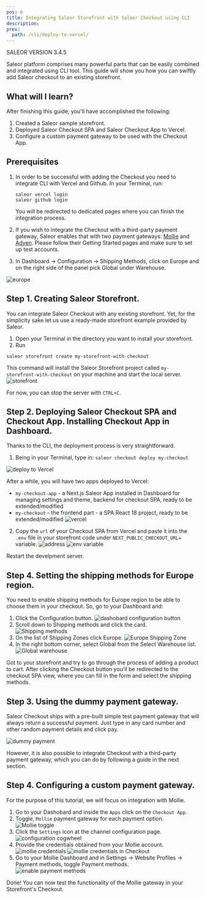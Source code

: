 ```yaml
---
pos: 6
title: Integrating Saleor Storefront with Saleor Checkout using CLI
description:
prev:
  path: /cli/deploy-to-vercel/
---
```


SALEOR VERSION
3.4.5

Saleor platform comprises many powerful parts that can be easily combined and integrated using CLI tool. This guide will show you how you can swiftly add Saleor checkout to an existing storefront.

## What will I learn?

After finishing this guide, you'll have accomplished the following:

1. Created a Saleor sample storefront.
2. Deployed Saleor Checkout SPA and Saleor Checkout App to Vercel.
3. Configure a custom payment gateway to be used with the Checkout App.

## Prerequisites

1. In order to be successful with adding the Checkout you need to integrate CLI with Vercel and Github.
   In your Terminal, run:

   ```
   saleor vercel login
   saleor github login
   ```

   You will be redirected to dedicated pages where you can finish the integration process.

2. If you wish to integrate the Checkout with a third-party payment gateway, Saleor enables that with two payment gateways: [Mollie](https://www.mollie.com/) and [Adyen](https://www.adyen.com/). Please follow their Getting Started pages and make sure to set up test accounts.

3. In Dashboard -> Configuration -> Shipping Methods, click on Europe and on the right side of the panel pick Global under Warehouse.

![europe](./europe.png)

## Step 1. Creating Saleor Storefront.

You can integrate Saleor Checkout with any existing storefront. Yet, for the simplicity sake let us use a ready-made storefront example provided by Saleor.

1. Open your Terminal in the directory you want to install your storefront.
2. Run

`saleor storefront create my-storefront-with-checkout`

This command will install the Saleor Storefront project called `my-storefront-with-checkout` on your machine and start the local server.
![storefront](./storefront-installed.png)

For now, you can stop the server with `CTRL+C`.

## Step 2. Deploying Saleor Checkout SPA and Checkout App. Installing Checkout App in Dashboard.

Thanks to the CLI, the deployment process is very straightforward.

1. Being in your Terminal, type in:
   `saleor checkout deploy my-checkout`

![deploy to Vercel](./deploy.png)

After a while, you will have two apps deployed to Vercel:

- `my-checkout-app` - a Next.js Saleor App installed in Dashboard for managing settings and theme, backend for checkout SPA, ready to be extended/modified
- `my-checkout` - the frontend part - a SPA React 18 project, ready to be extended/modified
  ![vercel](./vercel.png)

2. Copy the `url` of your Checkout SPA from Vercel and paste it into the `.env` file in your storefront code under `NEXT_PUBLIC_CHECKOUT_URL=` variable.
   ![address](./env.png)
   ![env variable](./env-variable.png)

Restart the develpment server.

## Step 4. Setting the shipping methods for Europe region.

You need to enable shipping methods for Europe region to be able to choose them in your checkout. So, go to your Dashboard and:

1. Click the Configuration button.
   ![dashobard configuration button](./warehouse-1.png)
2. Scroll down to Shipping methods and click the card.
   ![Shipping methods](./warehouse-2.png)
3. On the list of Shipping Zones click Europe.
   ![Europe Shipping Zone](./warehouse-3.png)
4. In the right bottom corner, select Global from the Select Warehouse list.
   ![Global warehouse](./warehouse-4.png)

Got to your storefront and try to go through the process of adding a product to cart. After clicking the Checkout button you'll be redirected to the checkout SPA view, where you can fill in the form and select the shipping methods.

## Step 3. Using the dummy payment gateway.

Saleor Checkout ships with a pre-built simple test payment gateway that will always return a successful payment.
Just type in any card number and other random payment details and click pay.

![dummy payment](./dummy-payment.png)

However, it is also possible to integrate Checkout with a third-party payment gateway, which you can do by following a guide in the next section.

## Step 4. Configuring a custom payment gateway.

For the purpose of this tutorial, we will focus on integration with Mollie.

1. Go to your Dashobard and inside the `Apps` click on the `Checkout App`.
2. Toggle, `Mollie` payment gateway for each payment option.
   ![Mollie toggle](./mollie-1.png)
3. Click the `Settings` icon at the channel configuration page.
   ![configuration cogwheel](./mollie-2.png)
4. Provide the credentials obtained from your Mollie account.
   ![mollie credentials](./mollie-3.png)
   ![mollie credentials in Checkout](./mollie-saleor-keys.png)
5. Go to your Mollie Dashboard and in Settings -> Website Profiles -> Payment methods, toggle Payment methods.
   ![enable payment methods](./mollie-4.png)

Done! You can now test the functionality of the Mollie gateway in your Storefront's Checkout.
